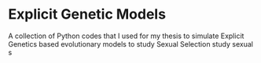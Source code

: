 # Explicit Genetic Models
A collection of Python codes that I used for my thesis to simulate Explicit Genetics based evolutionary models to study Sexual Selection study sexual s
